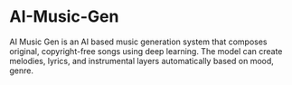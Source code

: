 # AI-Music-Gen
 AI Music Gen is an AI based music generation system that composes original, copyright-free songs using deep learning. The model can create melodies, lyrics, and instrumental layers automatically based on mood, genre.
